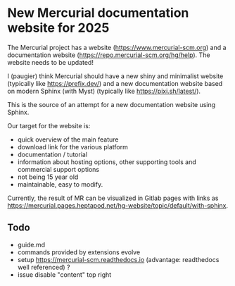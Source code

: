 # New Mercurial documentation website for 2025

The Mercurial project has a website (https://www.mercurial-scm.org) and a documentation
website (https://repo.mercurial-scm.org/hg/help). The website needs to be updated!

I (paugier) think Mercurial should have a new shiny and minimalist website (typically
like https://prefix.dev/) and a new documentation website based on modern Sphinx (with
Myst) (typically like https://pixi.sh/latest/).

This is the source of an attempt for a new documentation website using Sphinx.

Our target for the website is:

- quick overview of the main feature
- download link for the various platform
- documentation / tutorial
- information about hosting options, other supporting tools and commercial support
  options
- not being 15 year old
- maintainable, easy to modify.

Currently, the result of MR can be visualized in Gitlab pages with links as
<https://mercurial.pages.heptapod.net/hg-website/topic/default/with-sphinx>.

## Todo

- guide.md
- commands provided by extensions evolve
- setup https://mercurial-scm.readthedocs.io (advantage: readthedocs well referenced) ?
- issue disable "content" top right
